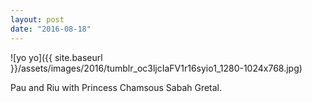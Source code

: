 ```yaml
---
layout: post
date: "2016-08-18"
---
```


![yo yo]({{ site.baseurl }}/assets/images/2016/tumblr_oc3ljcIaFV1r16syio1_1280-1024x768.jpg)

Pau and Riu with Princess Chamsous Sabah Gretal.

